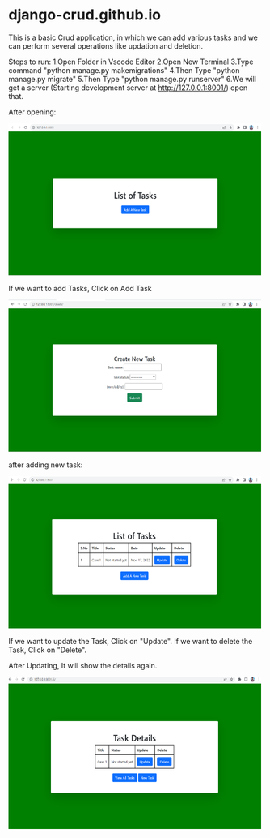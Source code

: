 # django-crud.github.io
This is a basic Crud application, in which we can add various tasks and we can perform several operations like updation and deletion.

Steps to run:
1.Open Folder in Vscode Editor
2.Open New Terminal
3.Type command "python manage.py makemigrations"
4.Then Type "python manage.py migrate"
5.Then Type "python manage.py runserver"
6.We will get a server (Starting development server at http://127.0.0.1:8001/) open that.

After opening:

<img src="ScreenShots/TaskList.png" height="300" width="500">

If we want to add Tasks, Click on Add Task

<img src="ScreenShots/CreateTask.png" height="300" width="500">

after adding new task:

<img src="ScreenShots/TaskList1.png" height="300" width="500">

If we want to update the Task, Click on "Update". If we want to delete the Task, Click on "Delete".

After Updating, It will show the details again.

<img src="ScreenShots/taskdisc.png" height="300" width="500">
